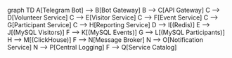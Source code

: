 graph TD
    A[Telegram Bot] --> B[Bot Gateway]
    B --> C[API Gateway]
    C --> D[Volunteer Service]
    C --> E[Visitor Service]
    C --> F[Event Service]
    C --> G[Participant Service]
    C --> H[Reporting Service]
    D --> I[(Redis)]
    E --> J[(MySQL Visitors)]
    F --> K[(MySQL Events)]
    G --> L[(MySQL Participants)]
    H --> M[(ClickHouse)]
    F --> N[Message Broker]
    N --> O[Notification Service]
    N --> P[Central Logging]
    F --> Q[Service Catalog]
